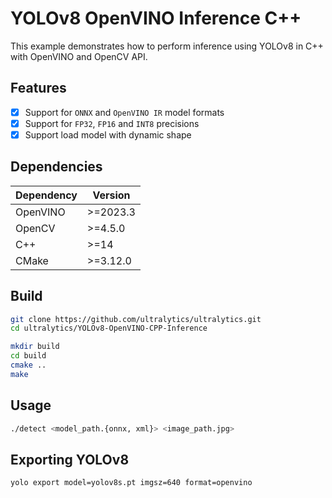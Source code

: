 # YOLOv8 OpenVINO Inference C++

This example demonstrates how to perform inference using YOLOv8 in C++ with OpenVINO and OpenCV API.

## Features

- [x] Support for `ONNX` and `OpenVINO IR` model formats
- [x] Support for `FP32`, `FP16` and `INT8` precisions
- [x] Support load model with dynamic shape

## Dependencies

| Dependency | Version  |
| ---------- | -------- |
| OpenVINO   | >=2023.3 |
| OpenCV     | >=4.5.0  |
| C++        | >=14     |
| CMake      | >=3.12.0 |

## Build 

```bash
git clone https://github.com/ultralytics/ultralytics.git
cd ultralytics/YOLOv8-OpenVINO-CPP-Inference

mkdir build
cd build
cmake ..
make

```
## Usage

```bash
./detect <model_path.{onnx, xml}> <image_path.jpg>
```

## Exporting YOLOv8

```commandline
yolo export model=yolov8s.pt imgsz=640 format=openvino
```
